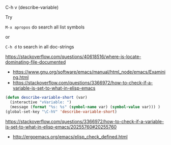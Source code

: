 C-h v (describe-variable)

Try

`M-x apropos` do search all list symbols

or

`C-h d` to search in all doc-strings

https://stackoverflow.com/questions/40618516/where-is-locate-dominating-file-documented

- https://www.gnu.org/software/emacs/manual/html_node/emacs/Examining.html
- https://stackoverflow.com/questions/3366972/how-to-check-if-a-variable-is-set-to-what-in-elisp-emacs

```lisp
(defun describe-variable-short (var)
  (interactive "vVariable: ")
  (message (format "%s: %s" (symbol-name var) (symbol-value var))) )
(global-set-key "\C-hV" 'describe-variable-short)
```

https://stackoverflow.com/questions/3366972/how-to-check-if-a-variable-is-set-to-what-in-elisp-emacs/20255760#20255760

- http://ergoemacs.org/emacs/elisp_check_defined.html